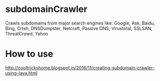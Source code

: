 # subdomainCrawler
Crawls subdomains from major search engines like: 
Google, Ask, Baidu, Bing, Crtsh, DNSDumpster, Netcraft, Passive DNS, Virustotal, SSLSAN, ThreatCrowd, Yahoo

# How to use
http://cooltrickshome.blogspot.in/2016/11/creating-subdomain-crawler-using-java.html
